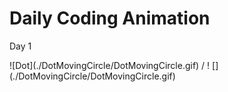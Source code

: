 # Daily Coding Animation

Day 1
<div width="200" height="200">
 ![Dot](./DotMovingCircle/DotMovingCircle.gif) / ! [](./DotMovingCircle/DotMovingCircle.gif)
</div>